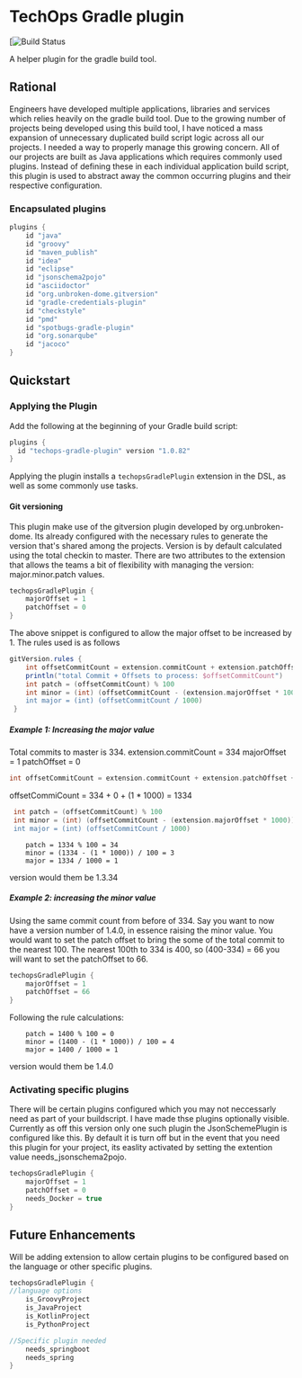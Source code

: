 # TechOps Gradle plugin
[![Build Status]()

A helper plugin for the gradle build tool.

## Rational

Engineers have developed multiple applications, libraries and services which
relies heavily on the gradle build tool.  Due to the growing number of projects
being developed using this build tool, I have noticed a mass expansion of unnecessary 
duplicated build script logic across all our projects. I needed a way to properly
manage this growing concern. All of our projects are built as Java applications
which requires commonly used plugins. Instead of defining these in each individual
application build script, this plugin is used to abstract away the common occurring plugins
and their respective configuration.

### Encapsulated plugins
``` groovy
plugins {
    id "java"
    id "groovy"
    id "maven_publish"
    id "idea"
    id "eclipse"
    id "jsonschema2pojo"
    id "asciidoctor"
    id "org.unbroken-dome.gitversion"
    id "gradle-credentials-plugin"
    id "checkstyle"
    id "pmd"
    id "spotbugs-gradle-plugin"
    id "org.sonarqube"
    id "jacoco"
}
```

## Quickstart

### Applying the Plugin

Add the following at the beginning of your Gradle build script:

``` groovy
plugins {
  id "techops-gradle-plugin" version "1.0.82"
}
```

Applying the plugin installs a `techopsGradlePlugin` extension in the DSL, as well as some commonly use tasks.

#### Git versioning
This plugin make use of the gitversion plugin developed by org.unbroken-dome.
Its already configured with the necessary rules to generate the version that's shared among the projects.
Version is by default calculated using the total checkin to master. There are
two attributes to the extension that allows the teams a bit of flexibility with
managing the version: major.minor.patch values.

``` groovy
techopsGradlePlugin {
    majorOffset = 1
    patchOffset = 0
}
```

The above snippet is configured to allow the major offset to be increased by 1.
The rules used is as follows

```groovy
gitVersion.rules {
    int offsetCommitCount = extension.commitCount + extension.patchOffset + (extension.majorOffset * 1000)
    println("total Commit + Offsets to process: $offsetCommitCount")
    int patch = (offsetCommitCount) % 100
    int minor = (int) (offsetCommitCount - (extension.majorOffset * 1000)) / 100
    int major = (int) (offsetCommitCount / 1000)
 }

```

##### Example 1: Increasing the major value

Total commits to master is 334.
  extension.commitCount = 334
  majorOffset = 1
  patchOffset = 0
  
``` groovy
int offsetCommitCount = extension.commitCount + extension.patchOffset + (extension.majorOffset * 1000)
```
offsetCommiCount = 334 + 0 + (1 * 1000) = 1334

```groovy
 int patch = (offsetCommitCount) % 100
 int minor = (int) (offsetCommitCount - (extension.majorOffset * 1000)) / 100
 int major = (int) (offsetCommitCount / 1000)
```

```
    patch = 1334 % 100 = 34
    minor = (1334 - (1 * 1000)) / 100 = 3
    major = 1334 / 1000 = 1
```

version would them be 1.3.34

##### Example 2: increasing the minor value

Using the same commit count from before of 334. Say you want to now have a 
version number of 1.4.0, in essence raising the minor value.
You would want to set the patch offset to bring the some of the total commit
to the nearest 100. The nearest 100th to 334 is 400, so (400-334) = 66
you will want to set the patchOffset to 66.

``` groovy
techopsGradlePlugin {
    majorOffset = 1
    patchOffset = 66
}
```
Following the rule calculations:

```
    patch = 1400 % 100 = 0
    minor = (1400 - (1 * 1000)) / 100 = 4
    major = 1400 / 1000 = 1
```
version would them be 1.4.0

### Activating specific plugins
There will be certain plugins configured which you may not neccessarly need as part
of your buildscript. I have made thse plugins optionally visible. Currently
as off this version only one such plugin the JsonSchemePlugin is configured like this.
By default it is turn off but in the event that you need this plugin for your project, its 
easlity activated by setting the extention value needs_jsonschema2pojo.

``` groovy
techopsGradlePlugin {
    majorOffset = 1
    patchOffset = 0
    needs_Docker = true
}
```


## Future Enhancements

Will be adding extension to allow certain plugins to be configured based
on the language or other specific plugins.

``` groovy
techopsGradlePlugin {
//language options
    is_GroovyProject
    is_JavaProject
    is_KotlinProject
    is_PythonProject

//Specific plugin needed
    needs_springboot 
    needs_spring      
}
```
